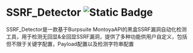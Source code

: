 # SSRF_Detector  ![Static Badge](https://img.shields.io/badge/SSRF%20Detector%20version1.0-blue?style=flat&logo=Burpsuite&logoColor=orange&logoSize=auto&label=Author%3A%20KaGty1&labelColor=white&color=blue)

SSRF_Detector是一款基于Burpsuite MontoyaAPI的黑盒SSRF漏洞自动化检测工具，用于检测无回显&amp;全回显SSRF漏洞，提供了多种功能供用户自定义，包括但不限于关键字配置，Payload配置以及检测字符串配置
